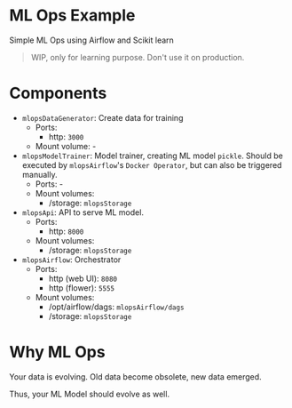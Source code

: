 # ML Ops Example

Simple ML Ops using Airflow and Scikit learn

> WIP, only for learning purpose. Don't use it on production.

# Components

* `mlopsDataGenerator`: Create data for training
    - Ports: 
        - http: `3000`
    - Mount volume: -
* `mlopsModelTrainer`: Model trainer, creating ML model `pickle`. Should be executed by `mlopsAirflow`'s `Docker Operator`, but can also be triggered manually.
    - Ports: -
    - Mount volumes: 
        - /storage: `mlopsStorage`
* `mlopsApi`: API to serve ML model.
    - Ports:
        - http: `8000`
    - Mount volumes: 
        - /storage: `mlopsStorage`
* `mlopsAirflow`: Orchestrator
    - Ports:
        - http (web UI): `8080`
        - http (flower): `5555`
    - Mount volumes:
        - /opt/airflow/dags: `mlopsAirflow/dags`
        - /storage: `mlopsStorage`
# Why ML Ops

Your data is evolving. Old data become obsolete, new data emerged.

Thus, your ML Model should evolve as well.